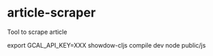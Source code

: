 # article-scraper
Tool to scrape article

export GCAL_API_KEY=XXX
showdow-cljs compile dev
node public/js